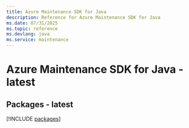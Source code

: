 ```yaml
---
title: Azure Maintenance SDK for Java
description: Reference for Azure Maintenance SDK for Java
ms.date: 07/31/2025
ms.topic: reference
ms.devlang: java
ms.service: maintenance
---
```

# Azure Maintenance SDK for Java - latest
## Packages - latest
[!INCLUDE [packages](maintenance-index.md)]
